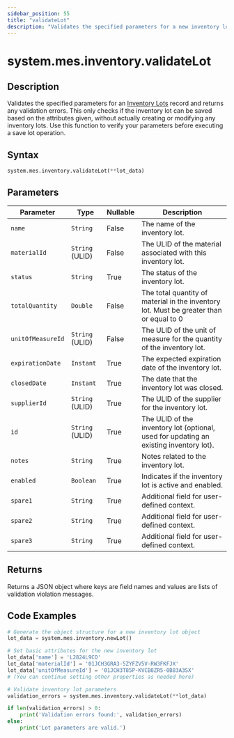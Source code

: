 ```yaml
---
sidebar_position: 55
title: "validateLot"
description: "Validates the specified parameters for a new inventory lot and returns any validation errors."
---
```


# system.mes.inventory.validateLot

## Description

Validates the specified parameters for an [Inventory Lots](../../data-model/inventory-model/inventory-lot) record and returns any validation errors.
This only checks if the inventory lot can be saved based on the attributes given, without actually creating or modifying any inventory lots. Use this function to verify your parameters before executing a save lot operation.

## Syntax

```python
system.mes.inventory.validateLot(**lot_data)
```

## Parameters

| Parameter         | Type            | Nullable | Description                                                                             |
|-------------------|-----------------|----------|-----------------------------------------------------------------------------------------|
| `name`            | `String`        | False    | The name of the inventory lot.                                                          |
| `materialId`      | `String` (ULID) | False    | The ULID of the material associated with this inventory lot.                            |
| `status`          | `String`        | True     | The status of the inventory lot.                                                        |
| `totalQuantity`   | `Double`        | False    | The total quantity of material in the inventory lot. Must be greater than or equal to 0 |
| `unitOfMeasureId` | `String` (ULID) | False    | The ULID of the unit of measure for the quantity of the inventory lot.                  |
| `expirationDate`  | `Instant`       | True     | The expected expiration date of the inventory lot.                                      |
| `closedDate`      | `Instant`       | True     | The date that the inventory lot was closed.                                             |
| `supplierId`      | `String` (ULID) | True     | The ULID of the supplier for the inventory lot.                                         |
| `id`              | `String` (ULID) | True     | The ULID of the inventory lot (optional, used for updating an existing inventory lot).  |
| `notes`           | `String`        | True     | Notes related to the inventory lot.                                                     |
| `enabled`         | `Boolean`       | True     | Indicates if the inventory lot is active and enabled.                                   |
| `spare1`          | `String`        | True     | Additional field for user-defined context.                                              |
| `spare2`          | `String`        | True     | Additional field for user-defined context.                                              |
| `spare3`          | `String`        | True     | Additional field for user-defined context.                                              |

## Returns

Returns a JSON object where keys are field names and values are lists of validation violation messages.

## Code Examples

```python
# Generate the object structure for a new inventory lot object
lot_data = system.mes.inventory.newLot()

# Set basic attributes for the new inventory lot
lot_data['name'] = 'L2824L9CO'
lot_data['materialId'] = '01JCH3GRA3-5ZYFZV5V-RW3FKFJX'
lot_data['unitOfMeasureId'] = '01JCH3T85P-KVCB8ZR5-0B83A3SX'
# (You can continue setting other properties as needed here)

# Validate inventory lot parameters
validation_errors = system.mes.inventory.validateLot(**lot_data)

if len(validation_errors) > 0:
    print('Validation errors found:', validation_errors)
else:
    print('Lot parameters are valid.')
```
